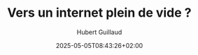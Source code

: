 ---
layout: post
title: "Vers un internet plein de vide ?"
link: "https://framablog.org/2025/05/04/vers-un-internet-plein-de-vide"
author: Hubert Guillaud
published_date: 13/01/2025
description: "Des contenus générés par IA qui ânonnent des textes qui ne veulent rien dire. Des images stylisées qui nous déconnectent de la réalité. L’internet zombie colonise l’internet, par un remplissage par le vide qui n’a pas d’autre enjeu que de nous désorienter."
language: fr
categories: "Liens"
tags: "internet ia réseau-social"
og-tags: "internet ia réseau-social"
date: "2025-05-05T08:43:26+02:00"
permalink: /:categories/:year/:month/:day/:title/
---